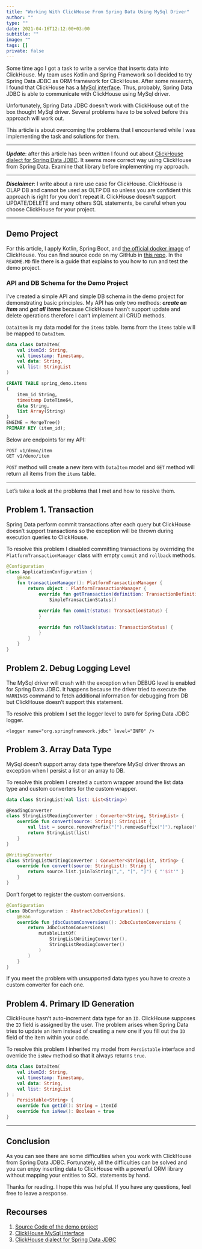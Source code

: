 ```yaml
---
title: "Working With ClickHouse From Spring Data Using MySql Driver"
author: ""
type: ""
date: 2021-04-16T12:12:00+03:00
subtitle: ""
image: ""
tags: []
private: false
---
```

Some time ago I got a task to write a service that inserts data into ClickHouse. My team uses Kotlin and Spring Framework so I decided to try Spring Data JDBC as ORM framework for ClickHouse. After some research, I found that ClickHouse has a [MySql interface](https://clickhouse.tech/docs/en/interfaces/mysql). Thus, probably, Spring Data JDBC is able to communicate with ClickHouse using MySql driver.

Unfortunately, Spring Data JDBC doesn't work with ClickHouse out of the box thought MySql driver. Several problems have to be solved before this approach will work out.

This article is about overcoming the problems that I encountered while I was implementing the task and solutions for them.

---

***Update***: after this article has been written I found out about [ClickHouse dialect for Spring Data JDBC](https://github.com/pelenthium/clickhouse-dialect-spring-boot-starter). It seems more correct way using ClickHouse from Spring Data. Examine that library before implementing my approach.

---

***Disclaimer***: I write about a rare use case for ClickHouse. ClickHouse is OLAP DB and cannot be used as OLTP DB so unless you are confident this approach is right for you don't repeat it. ClickHouse doesn't support UPDATE/DELETE and many others SQL statements, be careful when you choose ClickHouse for your project.

---

## Demo Project
For this article, I apply Kotlin, Spring Boot, and [the official docker image](https://hub.docker.com/r/yandex/clickhouse-server) of ClickHouse. You can find source code on my GitHub in [this repo](https://github.com/Jaitl/clickhouse-spring-data-demo). In the `README.MD` file there is a guide that explains to you how to run and test the demo project.

### API and DB Schema for the Demo Project
I’ve created a simple API and simple DB schema in the demo project for demonstrating basic principles. My API has only two methods: ***create an item*** and ***get all items*** because ClickHouse hasn’t support update and delete operations therefore I can’t implement all CRUD methods.

`DataItem` is my data model for the `items` table. Items from the `items` table will be mapped to `DataItem`.

```kotlin
data class DataItem(
    val itemId: String,
    val timestamp: Timestamp,
    val data: String,
    val list: StringList
)
```

```sql
CREATE TABLE spring_demo.items
(
    item_id String,
    timestamp DateTime64,
    data String,
    list Array(String)
)
ENGINE = MergeTree()
PRIMARY KEY (item_id);
```

Below are endpoints for my API:

```
POST v1/demo/item
GET v1/demo/item
```

`POST` method will create a new item with `DataItem` model and `GET` method will return all items from the `items` table.

---

Let’s take a look at the problems that I met and how to resolve them.

## Problem 1. Transaction
Spring Data perform commit transactions after each query but ClickHouse doesn’t support transactions so the exception will be thrown during execution queries to ClickHouse.

To resolve this problem I disabled committing transactions by overriding the `PlatformTransactionManager` class with empty `commit` and `rollback` methods.

```kotlin
@Configuration
class ApplicationConfiguration {
    @Bean
    fun transactionManager(): PlatformTransactionManager {
        return object : PlatformTransactionManager {
            override fun getTransaction(definition: TransactionDefinition?): TransactionStatus =
                SimpleTransactionStatus()

            override fun commit(status: TransactionStatus) {
            }

            override fun rollback(status: TransactionStatus) {
            }
        }
    }
}
```

## Problem 2. Debug Logging Level
The MySql driver will crash with the exception when DEBUG level is enabled for Spring Data JDBC. It happens because the driver tried to execute the `WARNINGS` command to fetch additional information for debugging from DB but ClickHouse doesn’t support this statement.

To resolve this problem I set the logger level to `INFO` for Spring Data JDBC logger.

```
<logger name="org.springframework.jdbc" level="INFO" />
```

## Problem 3. Array Data Type
MySql doesn’t support array data type therefore MySql driver throws an exception when I persist a list or an array to DB.

To resolve this problem I created a custom wrapper around the list data type and custom converters for the custom wrapper.

```kotlin
data class StringList(val list: List<String>)

@ReadingConverter
class StringListReadingConverter : Converter<String, StringList> {
    override fun convert(source: String): StringList {
        val list = source.removePrefix("[").removeSuffix("]").replace("'", "").split(",")
        return StringList(list)
    }
}

@WritingConverter
class StringListWritingConverter : Converter<StringList, String> {
    override fun convert(source: StringList): String {
        return source.list.joinToString(",", "[", "]") { "'$it'" }
    }
}
```

Don’t forget to register the custom conversions.


```kotlin
@Configuration
class DbConfiguration : AbstractJdbcConfiguration() {
    @Bean
    override fun jdbcCustomConversions(): JdbcCustomConversions {
        return JdbcCustomConversions(
            mutableListOf(
                StringListWritingConverter(),
                StringListReadingConverter()
            )
        )
    }
}
```

If you meet the problem with unsupported data types you have to create a custom converter for each one.

## Problem 4. Primary ID Generation
ClickHouse hasn’t auto-increment data type for an `ID`. ClickHouse supposes the `ID` field is assigned by the user. The problem arises when Spring Data tries to update an item instead of creating a new one if you fill out the `ID` field of the item within your code.

To resolve this problem I inherited my model from `Persistable` interface and override the `isNew` method so that it always returns `true`.

```kotlin
data class DataItem(
    val itemId: String,
    val timestamp: Timestamp,
    val data: String,
    val list: StringList
) :
    Persistable<String> {
    override fun getId(): String = itemId
    override fun isNew(): Boolean = true
}
```

---

## Conclusion
As you can see there are some difficulties when you work with ClickHouse from Spring Data JDBC. Fortunately, all the difficulties can be solved and you can enjoy inserting data to ClickHouse with a powerful ORM library without mapping your entities to SQL statements by hand.

Thanks for reading. I hope this was helpful. If you have any questions, feel free to leave a response.

## Recourses
1. [Source Code of the demo project](https://github.com/Jaitl/clickhouse-spring-data-demo)
2. [ClickHouse MySql interface](https://clickhouse.tech/docs/en/interfaces/mysql)
3. [ClickHouse dialect for Spring Data JDBC](https://github.com/pelenthium/clickhouse-dialect-spring-boot-starter)
